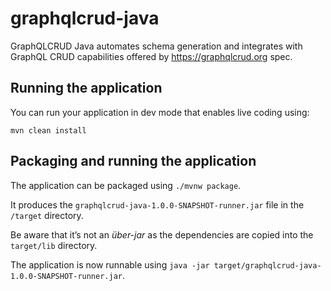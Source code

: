 # graphqlcrud-java

GraphQLCRUD Java automates schema generation and integrates with GraphQL CRUD capabilities offered by https://graphqlcrud.org spec. 

## Running the application 

You can run your application in dev mode that enables live coding using:
```
mvn clean install
```

## Packaging and running the application

The application can be packaged using `./mvnw package`.

It produces the `graphqlcrud-java-1.0.0-SNAPSHOT-runner.jar` file in the `/target` directory.

Be aware that it’s not an _über-jar_ as the dependencies are copied into the `target/lib` directory.

The application is now runnable using `java -jar target/graphqlcrud-java-1.0.0-SNAPSHOT-runner.jar`.

